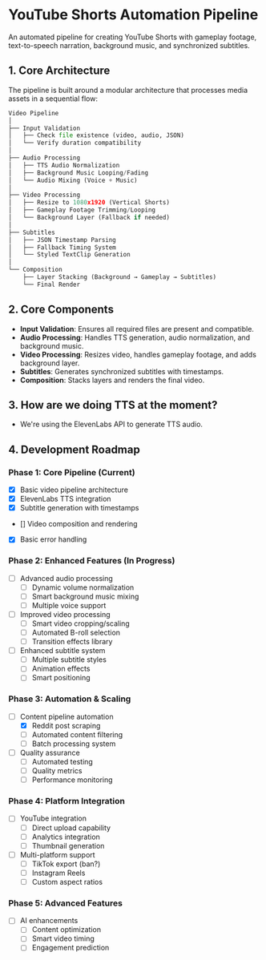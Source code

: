 # YouTube Shorts Automation Pipeline

An automated pipeline for creating YouTube Shorts with gameplay footage, text-to-speech narration, background music, and synchronized subtitles.

## 1. Core Architecture

The pipeline is built around a modular architecture that processes media assets in a sequential flow:

```python
Video Pipeline
│
├── Input Validation
│   ├── Check file existence (video, audio, JSON)
│   └── Verify duration compatibility
│
├── Audio Processing
│   ├── TTS Audio Normalization
│   ├── Background Music Looping/Fading
│   └── Audio Mixing (Voice + Music)
│
├── Video Processing
│   ├── Resize to 1080x1920 (Vertical Shorts)
│   ├── Gameplay Footage Trimming/Looping
│   └── Background Layer (Fallback if needed)
│
├── Subtitles
│   ├── JSON Timestamp Parsing
│   ├── Fallback Timing System
│   └── Styled TextClip Generation
│
└── Composition
    ├── Layer Stacking (Background → Gameplay → Subtitles)
    └── Final Render
```

## 2. Core Components

- **Input Validation**: Ensures all required files are present and compatible.
- **Audio Processing**: Handles TTS generation, audio normalization, and background music.
- **Video Processing**: Resizes video, handles gameplay footage, and adds background layer.
- **Subtitles**: Generates synchronized subtitles with timestamps.
- **Composition**: Stacks layers and renders the final video.

## 3. How are we doing TTS at the moment?

- We're using the ElevenLabs API to generate TTS audio.

## 4. Development Roadmap

### Phase 1: Core Pipeline (Current)

- [x] Basic video pipeline architecture
- [x] ElevenLabs TTS integration
- [x] Subtitle generation with timestamps
- [] Video composition and rendering
- [x] Basic error handling

### Phase 2: Enhanced Features (In Progress)

- [ ] Advanced audio processing
  - [ ] Dynamic volume normalization
  - [ ] Smart background music mixing
  - [ ] Multiple voice support
- [ ] Improved video processing
  - [ ] Smart video cropping/scaling
  - [ ] Automated B-roll selection
  - [ ] Transition effects library
- [ ] Enhanced subtitle system
  - [ ] Multiple subtitle styles
  - [ ] Animation effects
  - [ ] Smart positioning

### Phase 3: Automation & Scaling

- [ ] Content pipeline automation
  - [x] Reddit post scraping
  - [ ] Automated content filtering
  - [ ] Batch processing system
- [ ] Quality assurance
  - [ ] Automated testing
  - [ ] Quality metrics
  - [ ] Performance monitoring

### Phase 4: Platform Integration

- [ ] YouTube integration
  - [ ] Direct upload capability
  - [ ] Analytics integration
  - [ ] Thumbnail generation
- [ ] Multi-platform support
  - [ ] TikTok export (ban?)
  - [ ] Instagram Reels
  - [ ] Custom aspect ratios

### Phase 5: Advanced Features

- [ ] AI enhancements
  - [ ] Content optimization
  - [ ] Smart video timing
  - [ ] Engagement prediction
